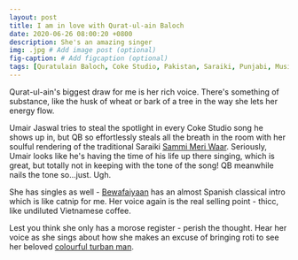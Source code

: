 ```yaml
---
layout: post
title: I am in love with Qurat-ul-ain Baloch
date: 2020-06-26 08:00:20 +0800
description: She's an amazing singer
img: .jpg # Add image post (optional)
fig-caption: # Add figcaption (optional)
tags: [Quratulain Baloch, Coke Studio, Pakistan, Saraiki, Punjabi, Music, Qawwali]
---
```


Qurat-ul-ain's biggest draw for me is her rich voice. There's something of substance, like the husk of wheat or bark of a tree in the way she lets her energy flow.

Umair Jaswal tries to steal the spotlight in every Coke Studio song he shows up in, but QB so effortlessly steals all the breath in the room with her soulful rendering of the traditional Saraiki [Sammi Meri Waar](https://www.youtube.com/watch?v=KHLNSxe5Y8A). Seriously, Umair looks like he's having the time of his life up there singing, which is great, but totally not in keeping with the tone of the song! QB meanwhile nails the tone so...just. Ugh.

She has singles as well - [Bewafaiyaan](https://www.youtube.com/watch?v=5kY5tyrdMh8) has an almost Spanish classical intro which is like catnip for me. Her voice again is the real selling point - thicc, like undiluted Vietnamese coffee.

Lest you think she only has a morose register - perish the thought. Hear her voice as she sings about how she makes an excuse of bringing roti to see her beloved [colourful turban man](https://youtu.be/xhgt47nvZUQ?t=296).

